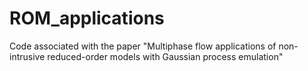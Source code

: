 # ROM_applications
Code associated with the paper "Multiphase flow applications of non-intrusive reduced-order models with Gaussian process emulation"
